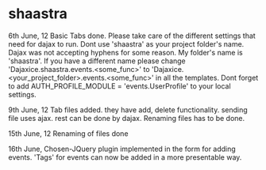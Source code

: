 shaastra
=====================
6th June, 12
Basic Tabs done. 
Please take care of the different settings that need for dajax to run.
Dont use 'shaastra' as your project folder's name. Dajax was not accepting hyphens for some reason. My folder's name is 'shaastra'.
If you have a different name please change 'Dajaxice.shaastra.events.<some_func>' to 'Dajaxice.<your_project_folder>.events.<some_func>' in all the templates. 
Dont forget to add AUTH_PROFILE_MODULE = 'events.UserProfile' to your local settings.

9th June, 12
Tab files added. they have add, delete functionality.
sending file uses ajax. rest can be done by dajax.
Renaming files has to be done.

15th June, 12 Renaming of files done

16th June, Chosen-JQuery plugin implemented in the form for adding events. 'Tags' for events can now be added in a more presentable way. 

